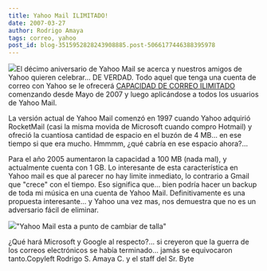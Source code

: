 ```yaml
---
title: Yahoo Mail ILIMITADO!
date: 2007-03-27
author: Rodrigo Amaya
tags: correo, yahoo
post_id: blog-3515952828243908885.post-5066177446388395978
---
```


[![](http://bp1.blogger.com/_ayvorITawE4/RgnjW_TPf1I/AAAAAAAAAOo/5GceiJ74MnU/s400/yahoo245x183.jpg)](http://bp1.blogger.com/_ayvorITawE4/RgnjW_TPf1I/AAAAAAAAAOo/5GceiJ74MnU/s1600-h/yahoo245x183.jpg)El décimo aniversario de Yahoo Mail se acerca y nuestros amigos de Yahoo quieren celebrar... DE VERDAD. Todo aquel que tenga una cuenta de correo con Yahoo se le ofrecerá [CAPACIDAD DE CORREO ILIMITADO](http://yodel.yahoo.com/2007/03/27/yahoo-mail-goes-to-infinity-and-beyond) comenzando desde Mayo de 2007 y luego aplicándose a todos los usuarios de Yahoo Mail.

La versión actual de Yahoo Mail comenzó en 1997 cuando Yahoo adquirió RocketMail (casi la misma movida de Microsoft cuando compro Hotmail) y ofreció la cuantiosa cantidad de espacio en el buzón de 4 MB... en ese tiempo si que era mucho. Hmmmm, ¿qué cabría en ese espacio ahora?...

Para el año 2005 aumentaron la capacidad a 100 MB (nada mal), y actualmente cuenta con 1 GB. Lo interesante de esta característica en Yahoo mail es que al parecer no hay limite inmediato, lo contrario a Gmail que "crece" con el tiempo. Eso significa que... bien podría hacer un backup de toda mi música en una cuenta de Yahoo Mail. Definitivamente es una propuesta interesante... y Yahoo una vez mas, nos demuestra que no es un adversario fácil de eliminar.

[![](http://bp1.blogger.com/_ayvorITawE4/RgnlD_TPf2I/AAAAAAAAAOw/4ThV0p-lKlI/s320/liam_storage.jpg)](http://bp1.blogger.com/_ayvorITawE4/RgnlD_TPf2I/AAAAAAAAAOw/4ThV0p-lKlI/s1600-h/liam_storage.jpg)"Yahoo Mail esta a punto de cambiar de talla"

¿Qué hará Microsoft y Google al respecto?... si creyeron que la guerra de los correos electrónicos se había terminado... jamás se equivocaron tanto.Copyleft Rodrigo S. Amaya C. y el staff del Sr. Byte